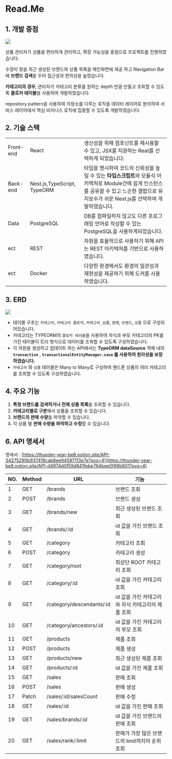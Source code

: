 # Read.Me


## 1. 개발 중점

<img src="./img/생각하는사람.png">

상품 관리자가 상품을 편리하게 관리하고, 확장 가능성을 중점으로 프로젝트를 진행하였습니다.

수정이 잦을 최근 생성된 브랜드와 상품 목록을 메인화면에 제공 하고 Navigation Bar에 **브랜드 검색**을 두어 접근성과 편의성을 높였습니다.

**카테고리의 경우**, 관리자가 카테고리 분류를 원하는 depth 만큼 만들고 조회할 수 있도록 **클로저 테이블**을 사용하여 개발하였습니다.

repository pattern을 사용하여 저장소를 다루는 로직을 데이터 레이어로 분리하여 서비스 레이어에서 핵심 비지니스 로직에 집중할 수 있도록 개발하였습니다.

## 2. 기술 스택

|           |                             |                                                                                                                                                                                                |
| --------- | --------------------------- | ---------------------------------------------------------------------------------------------------------------------------------------------------------------------------------------------- |
| Front-end | React                       | 생산성을 위해 컴포넌트를 재사용할 수 있고, JSX를 지원하는 Reat를 선택하게 되었습니다.                                                                                                          |
| Back-end  | Nest.js,TypeScript, TypeORM | 타입을 명시하여 코드의 신뢰성을 높일 수 있는 **타입스크립트**와 모듈식 아키텍처로 Module간에 쉽게 인스턴스를 공유할 수 있고 느슨한 결합으로 유지보수가 쉬운 Nest.js를 선택하여 개발하였습니다. |
| Data      | PostgreSQL                  | DB를 컴파일하지 않고도 다른 프로그래밍 언어로 작성할 수 있는 PostgreSQL을 사용하게되었습니다.                                                                                                  |
| ect       | REST                        | 자원을 효율적으로 사용하기 위해 API는 REST 아키텍처를 기반으로 사용하였습니다.                                                                                                                 |
| ect       | Docker                      | 다양한 환경에서도 환경의 일관성과 재현성을 제공하기 위해 도커를 사용하였습니다.                                                                                                                |

## 3. ERD

<img src="./img/ERD.png">

- 테이블 구조는 `카테고리`, `카테고리 클로저`, `카테고리_상품`, `판매`, `브랜드`, `상품` 으로 구성되어있습니다.
- 카테고리는 TYPEORM의 `클로저 테이블`을 사용하여 자식과 부모 카테고리의 PK를 가진 테이블이 트리 형식으로 데이터를 조회할 수 있도록 구성하였습니다.
- 각 자원을 생성하고 업데이트 하는 API에서는 **TypeORM dataSource** 객체 내의 **`transaction`** , **`transactionalEntityManager.save` 를 사용하여 원자성을 보장하였습니다.**
- `카테고리` 와 `상품` 테이블은 Many to Many로 구성하여 핸드폰 상품의 여러 카테고리를 조회할 수 있도록 구성하였습니다.

## 4. 주요 기능

1. **특정 브랜드를 검색하거나 전체 상품 목록**을 조회할 수 있습니다.
2. **카테고리별로 구분**해서 상품을 조회할 수 있습니다.
3. **브랜드의 판매 수량**을 파악할 수 있습니다.
4. 각 상품 별 **판매 수량을 파악하고 수정**할 수 있습니다.
## 6. API 명세서

명세서 :
[https://thunder-year-be8.notion.site/API-34275290b937419cab8ee94597113e7e?pvs=4](https://thunder-year-be8.notion.site/API-d4974d0f59d841febe764bee0f86b601?pvs=4)

| NO. | Method | URL                       | 기능                                              |
| --- | ------ | ------------------------- | ------------------------------------------------- |
| 1   | GET    | /brands                   | 브랜드 조회                                       |
| 2   | POST   | /brands                   | 브랜드 생성                                       |
| 3   | GET    | /brands/new               | 최근 생성된 브랜드 조회                           |
| 4   | GET    | /brands/:id               | id 값을 가진 브랜드 조회                          |
| 5   | GET    | /category                 | 카테고리 조회                                     |
| 6   | POST   | /category                 | 카테고리 생성                                     |
| 7   | GET    | /category/root            | 최상단 ROOT 카테고리 조회                         |
| 8   | GET    | /category/:id             | id 값을 가진 카테고리 조회                        |
| 9   | GET    | /category/descendants/:id | id 값을 가진 카테고리와 자식 카테고리의 제품 조회 |
| 10  | GET    | /category/ancestors/:id   | id 값을 가진 카테고리의 부모 조회                 |
| 11  | GET    | /products                 | 제품 조회                                         |
| 12  | POST   | /products                 | 제품 생성                                         |
| 13  | GET    | /products/new             | 최근 생성된 제품 조회                             |
| 14  | GET    | /products/:id             | id 값을 가진 제품 조회                            |
| 15  | GET    | /sales                    | 판매 조회                                         |
| 16  | POST   | /sales                    | 판매 생성                                         |
| 17  | Patch  | /sales/:id/salesCount     | 판매 수정                                         |
| 18  | GET    | /sales/:id                | id 값을 가진 판매 조회                            |
| 19  | GET    | /sales/brands/:id         | id 값을 가진 브랜드의 판매 조회                   |
| 20  | GET    | /sales/rank/:limit        | 판매가 가장 많은 브랜드의 limit까지의 순위 조회   |
